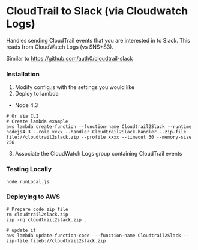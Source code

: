 # CloudTrail to Slack (via Cloudwatch Logs)

Handles sending CloudTrail events that you are interested in to Slack. This reads from CloudWatch Logs (vs SNS+S3).

Similar to
https://github.com/auth0/cloudtrail-slack

### Installation

1. Modify config.js with the settings you would like
2. Deploy to lambda
  * Node 4.3
```
# Or Via CLI
# Create lambda example
aws lambda create-function --function-name Cloudtrail2Slack --runtime nodejs4.3 --role xxxx --handler Cloudtrail2Slack.handler --zip-file file://cloudtrail2slack.zip --profile xxxx --timeout 30 --memory-size 256
```
3. Associate the CloudWatch Logs group containing CloudTrail events

### Testing Locally
```
node runLocal.js
```

### Deploying to AWS

```
# Prepare code zip file
rm cloudtrail2slack.zip
zip -rq cloudtrail2slack.zip .

# update it
aws lambda update-function-code  --function-name Cloudtrail2Slack --zip-file fileb://cloudtrail2slack.zip
```